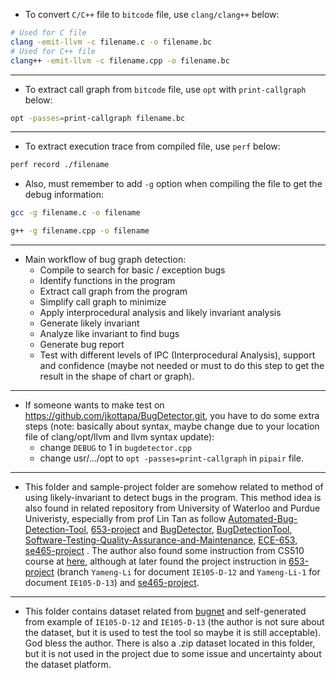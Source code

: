 - To convert `C/C++` file to `bitcode` file, use `clang/clang++` below:
```bash
# Used for C file
clang -emit-llvm -c filename.c -o filename.bc
# Used for C++ file
clang++ -emit-llvm -c filename.cpp -o filename.bc
```
---

- To extract call graph from `bitcode` file, use `opt` with `print-callgraph` below:
```bash
opt -passes=print-callgraph filename.bc
```

---

- To extract execution trace from compiled file, use `perf` below:
```bash
perf record ./filename
```
- Also, must remember to add `-g` option when compiling the file to get the debug information:
```bash
gcc -g filename.c -o filename
```
```bash
g++ -g filename.cpp -o filename
```

---

- Main workflow of bug graph detection:
    - Compile to search for basic / exception bugs
    - Identify functions in the program
    - Extract call graph from the program
    - Simplify call graph to minimize
    - Apply interprocedural analysis and likely invariant analysis
    - Generate likely invariant
    - Analyze like invariant to find bugs
    - Generate bug report
    - Test with different levels of IPC (Interprocedural Analysis), support and confidence (maybe not needed or must to do this step to get the result in the shape of chart or graph).
---

- If someone wants to make test on https://github.com/jkottapa/BugDetector.git, you have to do some extra steps (note: basically about syntax, maybe change due to your location file of clang/opt/llvm and llvm syntax update):
    - change `DEBUG` to 1 in `bugdetector.cpp`
    - change usr/.../opt to `opt -passes=print-callgraph` in `pipair` file.
---

- This folder and sample-project folder are somehow related to method of using likely-invariant to detect bugs in the program. This method idea is also found in related repository from University of Waterloo and Purdue Univeristy, especially from prof Lin Tan as follow [Automated-Bug-Detection-Tool](https://github.com/cehan-Chloe/Automated-Bug-Detection-Tool), [653-project](https://github.com/Yuzy7/653-Project) and [BugDetector](https://github.com/jkottapa/BugDetector.git), [BugDetectionTool](https://github.com/ileb325/BugDetectionTool), [Software-Testing-Quality-Assurance-and-Maintenance](https://github.com/sai-teja-ponugoti/Software-Testing-Quality-Assurance-and-Maintenance), [ECE-653](https://github.com/Kyxie/ECE-653), [se465-project](https://github.com/pmlakner/se465-project/) . The author also found some instruction from CS510 course at [here](https://www.coursesidekick.com/computer-science/1408082), although at later found the project instruction in [653-project](https://github.com/Yuzy7/653-Project) (branch `Yameng-Li` for document `IE105-D-12` and `Yameng-Li-1` for document `IE105-D-13`) and [se465-project](https://github.com/pmlakner/se465-project/). 

---

- This folder contains dataset related from [bugnet](https://huggingface.co/datasets/alexjercan/bugnet) and self-generated from example of `IE105-D-12` and `IE105-D-13` (the author is not sure about the dataset, but it is used to test the tool so maybe it is still acceptable). God bless the author. There is also a .zip dataset located in this folder, but it is not used in the project due to some issue and uncertainty about the dataset platform. 



